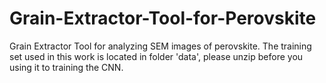 # Grain-Extractor-Tool-for-Perovskite
Grain Extractor Tool for analyzing SEM images of perovskite.
The training set used in this work is located in folder 'data', please unzip before you using it to training the CNN.
